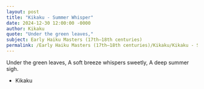```yaml
---
layout: post
title: "Kikaku - Summer Whisper"
date: 2024-12-30 12:00:00 -0000
author: Kikaku
quote: "Under the green leaves,"
subject: Early Haiku Masters (17th–18th centuries)
permalink: /Early Haiku Masters (17th–18th centuries)/Kikaku/Kikaku - Summer Whisper
---
```


Under the green leaves,
A soft breeze whispers sweetly,
A deep summer sigh.

- Kikaku
